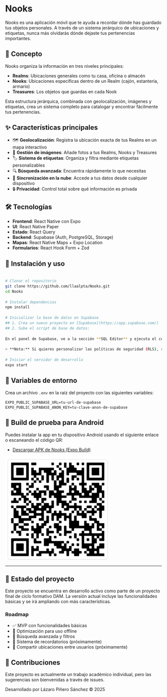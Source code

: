 # Nooks

Nooks es una aplicación móvil que te ayuda a recordar dónde has guardado tus objetos personales. A través de un sistema jerárquico de ubicaciones y etiquetas, nunca más olvidarás dónde dejaste tus pertenencias importantes.

## 📱 Concepto

Nooks organiza la información en tres niveles principales:

- **Realms**: Ubicaciones generales como tu casa, oficina o almacén
- **Nooks**: Ubicaciones específicas dentro de un Realm (cajón, estantería, armario)
- **Treasures**: Los objetos que guardas en cada Nook

Esta estructura jerárquica, combinada con geolocalización, imágenes y etiquetas, crea un sistema completo para catalogar y encontrar fácilmente tus pertenencias.

## ✨ Características principales

- 🗺️ **Geolocalización**: Registra la ubicación exacta de tus Realms en un mapa interactivo
- 📸 **Gestión de imágenes**: Añade fotos a tus Realms, Nooks y Treasures
- 🏷️ **Sistema de etiquetas**: Organiza y filtra mediante etiquetas personalizables
- 🔍 **Búsqueda avanzada**: Encuentra rápidamente lo que necesitas
- 🔄 **Sincronización en la nube**: Accede a tus datos desde cualquier dispositivo
- 🔒 **Privacidad**: Control total sobre qué información es privada

## 🛠️ Tecnologías

- **Frontend**: React Native con Expo
- **UI**: React Native Paper
- **Estado**: React Query
- **Backend**: Supabase (Auth, PostgreSQL, Storage)
- **Mapas**: React Native Maps + Expo Location
- **Formularios**: React Hook Form + Zod

## 🚀 Instalación y uso

```bash

# Clonar el repositorio
git clone https://github.com/llaalpta/Nooks.git
cd Nooks

# Instalar dependencias
npm install

# Inicializar la base de datos en Supabase
## 1. Crea un nuevo proyecto en [Supabase](https://app.supabase.com/)
## 2. Sube el script de base de datos:

En el panel de Supabase, ve a la sección **SQL Editor** y ejecuta el contenido de `database.sql` que encontrarás en la raíz del proyecto. Esto creará todas las tablas, relaciones, índices y políticas necesarias.

> **Nota:** Si quieres personalizar las políticas de seguridad (RLS), revisa el script y adáptalo a tus necesidades.

# Iniciar el servidor de desarrollo
expo start
```

## 📝 Variables de entorno

Crea un archivo `.env` en la raíz del proyecto con las siguientes variables:

```
EXPO_PUBLIC_SUPABASE_URL=tu-url-de-supabase
EXPO_PUBLIC_SUPABASE_ANON_KEY=tu-clave-anon-de-supabase
```

## 📲 Build de prueba para Android

Puedes instalar la app en tu dispositivo Android usando el siguiente enlace o escaneando el código QR:

- [Descargar APK de Nooks (Expo Build)](https://expo.dev/accounts/llaalpta/projects/Nooks/builds/3fdb8a6f-316d-4df4-bc6e-b720bef80217)

![1749415780259](image/README/1749415780259.png)

---

## 🔄 Estado del proyecto

Este proyecto se encuentra en desarrollo activo como parte de un proyecto final de ciclo formativo DAM. La versión actual incluye las funcionalidades básicas y se irá ampliando con más características.

### Roadmap

- ✅ MVP con funcionalidades básicas
- 🔄 Optimización para uso offline
- 🔄 Búsqueda avanzada y filtros
- 📅 Sistema de recordatorios (próximamente)
- 📅 Compartir ubicaciones entre usuarios (próximamente)

## 🤝 Contribuciones

Este proyecto es actualmente un trabajo académico individual, pero las sugerencias son bienvenidas a través de issues.

Desarrollado por Lázaro Piñero Sánchez © 2025
